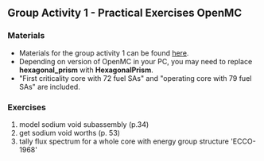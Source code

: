 ## Group Activity 1 - Practical Exercises OpenMC
### Materials
- Materials for the group activity 1 can be found [here](https://1drv.ms/f/c/bd8ce59fb4a7797c/Eiu63G-1sWlArcrns-dI9kcBmQxQCEIJa5CmdUJ1J1eDjA?e=4DmpKq).
- Depending on version of OpenMC in your PC, you may need to replace **hexagonal_prism** with **HexagonalPrism**.
- "First criticality core with 72 fuel SAs" and "operating core with 79 fuel SAs" are included.
### Exercises
1. model sodium void subassembly (p.34)
2. get sodium void worths (p. 53)
3. tally flux spectrum for a whole core with energy group structure 'ECCO-1968'
